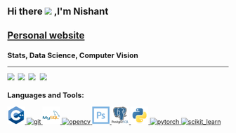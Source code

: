 ## Hi there <img src="https://github.com/TheDudeThatCode/TheDudeThatCode/blob/master/Assets/Hi.gif" width="29px"> ,I'm Nishant

## [Personal website](https://nishantb06.github.io/)

<h3 align="left">Stats, Data Science, Computer Vision</h3>

---

<a href="https://linkedin.com/in/nishantbhansali/">
  <img align="left" width="24px" src="https://cdn.jsdelivr.net/npm/simple-icons@v3/icons/linkedin.svg"  />
</a>
<!-- <a href="https://twitter.com/itsnishant14">
  <img align="left" width="26px" src="https://cdn.jsdelivr.net/npm/simple-icons@v3/icons/twitter.svg" />
</a> -->
<a href="https://kaggle.com/nishantbhansali">
  <img align="left" width="24px" src="https://cdn.jsdelivr.net/npm/simple-icons@v3/icons/kaggle.svg"  />
</a>
<a href="mailto:nbhansali06@gmail.com">
  <img align="left" width="26px" src="https://cdn.jsdelivr.net/npm/simple-icons@v3/icons/gmail.svg" />
</a>
<!--
<a href="https://www.youtube.com/channel/UCBGOUQHNNtNGcGzVq5rIXjw">
  <img align="left" width="26px" src="https://cdn.jsdelivr.net/npm/simple-icons@v3/icons/youtube.svg" />
</a>
-->
<a href="https://medium.com/@nishantbhansali80">
  <img align="left" width="26px" src="https://cdn.jsdelivr.net/npm/simple-icons@v3/icons/medium.svg" />
</a>
<br />

<!-- - 🔭 I’m currently working on **Kaggle- HubMap-Hpa Medical Image Segmentation**

- 🌱 I’m currently learning **Pytorch-Lightning**
 -->
<!-- - 👯 I’m looking to collaborate on Nothing at the moment

- 🤝 I’m looking for help with **Nothing at the moment**

- 👨‍💻 All of my projects are available on [Github](https://github.com/nishantb06)

- 💬 Areas of Interest **Data Science, Computer Vision, Image Processing**

- 📫 How to reach me **nbhansali06@gmail.com** -->
<!-- 
- ⚡ Books I'm reading right now  -->

<!--
<h3 align="left">Connect with me:</h3>
<p align="left">
<a href="https://twitter.com/itsnishant14" target="blank"><img align="center" src="https://raw.githubusercontent.com/rahuldkjain/github-profile-readme-generator/master/src/images/icons/Social/twitter.svg" alt="itsnishant14" height="30" width="40" /></a>
<a href="https://linkedin.com/in/nishantbhansali" target="blank"><img align="center" src="https://raw.githubusercontent.com/rahuldkjain/github-profile-readme-generator/master/src/images/icons/Social/linked-in-alt.svg" alt="nishantbhansali" height="30" width="40" /></a>
<a href="https://kaggle.com/nishantbhansali" target="blank"><img align="center" src="https://raw.githubusercontent.com/rahuldkjain/github-profile-readme-generator/master/src/images/icons/Social/kaggle.svg" alt="nishantbhansali" height="30" width="40" /></a>
<a href="https://medium.com/@nishantbhansali80" target="blank"><img align="center" src="https://raw.githubusercontent.com/rahuldkjain/github-profile-readme-generator/master/src/images/icons/Social/medium.svg" alt="@nishantbhansali80" height="30" width="40" /></a>
</p>
-->

<h3 align="left">Languages and Tools:</h3>
<p align="left"> <a href="https://www.w3schools.com/cpp/" target="_blank"> <img src="https://raw.githubusercontent.com/devicons/devicon/master/icons/cplusplus/cplusplus-original.svg" alt="cplusplus" width="40" height="40"/> </a> <a href="https://git-scm.com/" target="_blank"> <img src="https://www.vectorlogo.zone/logos/git-scm/git-scm-icon.svg" alt="git" width="40" height="40"/> </a> <a href="https://www.mysql.com/" target="_blank"> <img src="https://raw.githubusercontent.com/devicons/devicon/master/icons/mysql/mysql-original-wordmark.svg" alt="mysql" width="40" height="40"/> </a> <a href="https://opencv.org/" target="_blank"> <img src="https://www.vectorlogo.zone/logos/opencv/opencv-icon.svg" alt="opencv" width="40" height="40"/> </a> <a href="https://www.photoshop.com/en" target="_blank"> <img src="https://raw.githubusercontent.com/devicons/devicon/master/icons/photoshop/photoshop-line.svg" alt="photoshop" width="40" height="40"/> </a> <a href="https://www.postgresql.org" target="_blank"> <img src="https://raw.githubusercontent.com/devicons/devicon/master/icons/postgresql/postgresql-original-wordmark.svg" alt="postgresql" width="40" height="40"/> </a> <a href="https://www.python.org" target="_blank"> <img src="https://raw.githubusercontent.com/devicons/devicon/master/icons/python/python-original.svg" alt="python" width="40" height="40"/> </a> <a href="https://pytorch.org/" target="_blank"> <img src="https://www.vectorlogo.zone/logos/pytorch/pytorch-icon.svg" alt="pytorch" width="40" height="40"/> </a> <a href="https://scikit-learn.org/" target="_blank"> <img src="https://upload.wikimedia.org/wikipedia/commons/0/05/Scikit_learn_logo_small.svg" alt="scikit_learn" width="40" height="40"/> </a> </p>


<!--
![bibhabasu's github stats](https://github-readme-stats.vercel.app/api?username=nishantb06&show_icons=true&hide_border=true&theme=dracula)
-->
